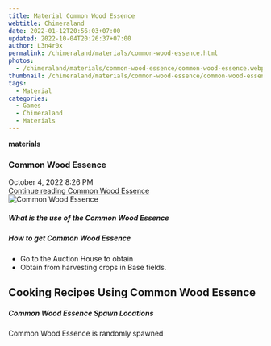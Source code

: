```yaml
---
title: Material Common Wood Essence
webtitle: Chimeraland
date: 2022-01-12T20:56:03+07:00
updated: 2022-10-04T20:26:37+07:00
author: L3n4r0x
permalink: /chimeraland/materials/common-wood-essence.html
photos:
  - /chimeraland/materials/common-wood-essence/common-wood-essence.webp
thumbnail: /chimeraland/materials/common-wood-essence/common-wood-essence.webp
tags:
  - Material
categories:
  - Games
  - Chimeraland
  - Materials
---
```


<section id="bootstrap-wrapper">
  <link
    rel="stylesheet"
    href="https://cdn.statically.io/gh/dimaslanjaka/Web-Manajemen/40ac3225/css/bootstrap-4.5-wrapper.css"
  />
  <div
    class="row g-0 border rounded overflow-hidden flex-md-row mb-4 shadow-sm position-relative"
  >
    <div class="col p-4 d-flex flex-column position-static">
      <strong class="d-inline-block mb-2 text-success">materials</strong>
      <h3 class="mb-0">Common Wood Essence</h3>
      <div class="mb-1 text-muted">October 4, 2022 8:26 PM</div>
      <a
        href="/chimeraland/materials/common-wood-essence.html"
        class="stretched-link d-none"
        >Continue reading Common Wood Essence</a
      >
    </div>
    <div class="col-auto d-none d-lg-block">
      <img
        src="/chimeraland/materials/common-wood-essence/common-wood-essence.webp"
        alt="Common Wood Essence"
      />
    </div>
  </div>
  <div class="row">
    <div class="col-lg-6 col-12 mb-2">
      <div class="card">
        <div class="card-body">
          <h5 class="card-title">What is the use of the Common Wood Essence</h5>
          <div class="card-text"><ul></ul></div>
        </div>
      </div>
    </div>
    <div class="col-lg-6 col-12 mb-2">
      <div class="card">
        <div class="card-body">
          <h5 class="card-title">How to get Common Wood Essence</h5>
          <div class="card-text">
            <ul>
              <li>Go to the Auction House to obtain</li>
              <li>Obtain from harvesting crops in Base fields.</li>
            </ul>
          </div>
        </div>
      </div>
    </div>
    <div class="col-12 mb-2">
      <h2 id="cookable">Cooking Recipes Using Common Wood Essence</h2>
    </div>
    <div class="col-12 mb-2">
      <h5>Common Wood Essence Spawn Locations</h5>
      <p>Common Wood Essence is randomly spawned</p>
    </div>
  </div>
</section>